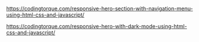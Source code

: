 https://codingtorque.com/responsive-hero-section-with-navigation-menu-using-html-css-and-javascript/

https://codingtorque.com/responsive-hero-with-dark-mode-using-html-css-and-javascript/
